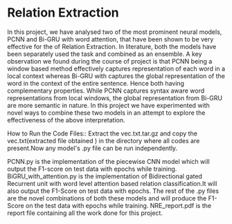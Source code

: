# Relation Extraction
In this project, we have analysed two of the most prominent neural models, PCNN and Bi-GRU with word attention, that have been shown to be very effective for the of Relation Extraction. In literature, both the models have been separately used the task and combined as an ensemble. A key observation we found during the course of project is that PCNN being a window based method effectively captures representation of each word in a local context whereas Bi-GRU with captures the global representation of the word in the context of the entire sentence. Hence both having complementary properties. While PCNN captures syntax aware word representations from local windows, the global representation from Bi-GRU are more semantic in nature. In this project we have experimented with novel ways to combine these two models in an attempt to explore the effectiveness of the above interpretation.

How to Run the Code Files:: Extract the vec.txt.tar.gz and copy the vec.txt(extracted file obtained ) in the directory where all codes are present.Now any model's .py file can be run independently.

PCNN.py is the implementation of the piecewise CNN model which will output the F1-score on test data with epochs while training. BiGRU_with_attention.py is the implementation of Bidirectional gated Recurrent unit with word level attention based relation classification.It will also output the F1-Score on test data with epochs. The rest of the .py files are the novel combinations of both these models and will produce the F1-Score on the test data with epochs while training. NRE_report.pdf is the report file containing all the work done for this project.

